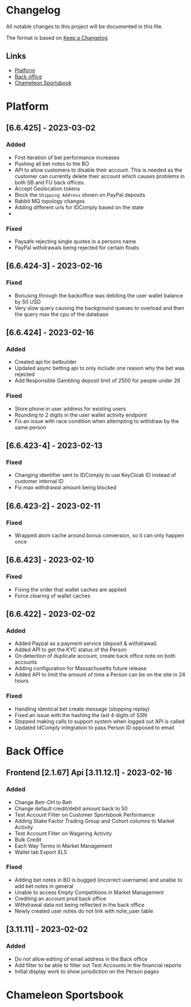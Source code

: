 # Changelog

All notable changes to this project will be documented in this file.

The format is based on [Keep a Changelog](https://keepachangelog.com/en/1.0.0/)

## Links
- [Platform](#platform)
- [Back office](#back-office)
- [Chameleon Sportsbook](#Chameleon-Sportsbook)


# Platform

## [6.6.425] - 2023-03-02
### Added
- First iteration of bet performance increases
- Pushing all bet notes to the BO
- API to allow customers to disable their account.  This is needed as the customer can currently delete their account which causes problems in both SB and FU back offices.
- Accept Geolocation tokens
- Block the `Shipping Address` shown on PayPal deposits
- Rabbit MQ topology changes
- Adding different urls for IDComply based on the state
- 
### Fixed
- Paysafe rejecting single quotes in a persons name
- PayPal withdrawals being rejected for certain floats


## [6.6.424-3] - 2023-02-16
### Fixed
- Bonusing through the backoffice was debiting the user wallet balance by 50 USD
- Very slow query causing the background queues to overload and then the query max the cpu of the database

## [6.6.424] - 2023-02-16
### Added
- Created api for betbuilder
- Updated async betting api to only include one reason why the bet was rejected  
- Add Responsible Gambling deposit limit of 2500 for people under 26

### Fixed
- Store phone in user address for existing users
- Rounding to 2 digits in the user wallet activity endpoint
- Fix an issue with race condition when attempting to withdraw by the same person


## [6.6.423-4] - 2023-02-13

### Fixed
- Changing identifier sent to IDComply to use KeyCloak ID instead of customer internal ID
- Fix max withdrawal amount being blocked

## [6.6.423-2] - 2023-02-11

### Fixed
- Wrapped atom cache around bonus conversion, so it can only happen once

## [6.6.423] - 2023-02-10

### Fixed
- Fixing the order that wallet caches are applied
- Force clearing of wallet caches



## [6.6.422] - 2023-02-02

### Added
- Added Paypal as a payment service (deposit & withdrawal) 
- Added API to get the KYC status of the Person
- On detection of duplicate account, create back office note on both accounts
- Adding configuration for Massachusetts future release
- Added API to limit the amount of time a Person can be on the site in 24 hours

### Fixed
- Handling identical bet create message (stopping replay) 
- Fixed an issue with the hashing the last 4 digits of SSN
- Stopped making calls to support system when logged out API is called 
- Updated IdComply integration to pass Person ID opposed to email


# Back Office

## Frontend [2.1.67]  Api [3.11.12.1] - 2023-02-16 

### Added

- Change Betr-OH to Betr
- Change default credit/debit amount back to 50
- Test Account Filter on Customer Sportsbook Performance
- Adding Stake Factor Trading Group and Cohort columns to Market Activity
- Test Account Filter on Wagering Activity
- Bulk Credit
- Each Way Terms in Market Management
- Wallet tab Export XLS

### Fixed

- Adding bet notes in BO is bugged (incorrect username) and unable to add bet notes in general
- Unable to access Empty Competitions in Market Management
- Crediting an account prod back office
- Withdrawal data not being reflected in the back office
- Newly created user notes do not link with note_user table

## [3.11.11] - 2023-02-02

### Added
- Do not allow editing of email address in the Back office
- Add filter to be able to filter out Test Accounts in the financial reports
- Initial display work to show jurisdiction on the Person pages


# Chameleon Sportsbook
